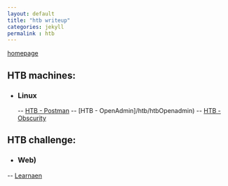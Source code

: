 ```yaml
---
layout: default
title: "htb writeup"
categories: jekyll
permalink : htb
---
```


[homepage](/faisalfs10x.github.io/index)  

## HTB machines:
- ### Linux
  -- [HTB - Postman](/htb/htbPostman)
  -- [HTB - OpenAdmin]/htb/htbOpenadmin)
  -- [HTB - Obscurity](/htb/htbObscurity)
  
## HTB challenge:
- ### Web)
-- [Learnaen](/htb/htbPostman)
